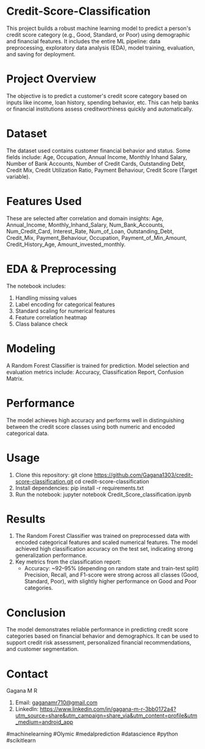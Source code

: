 # Credit-Score-Classification
This project builds a robust machine learning model to predict a person's credit score category (e.g., Good, Standard, or Poor) using demographic and financial features. It includes the entire ML pipeline: data preprocessing, exploratory data analysis (EDA), model training, evaluation, and saving for deployment.

# Project Overview
The objective is to predict a customer's credit score category based on inputs like income, loan history, spending behavior, etc. This can help banks or financial institutions assess creditworthiness quickly and automatically.

# Dataset
The dataset used contains customer financial behavior and status. Some fields include:
Age,
Occupation,
Annual Income,
Monthly Inhand Salary,
Number of Bank Accounts,
Number of Credit Cards,
Outstanding Debt,
Credit Mix,
Credit Utilization Ratio,
Payment Behaviour,
Credit Score (Target variable).

# Features Used
These are selected after correlation and domain insights:
Age,
Annual_Income,
Monthly_Inhand_Salary,
Num_Bank_Accounts,
Num_Credit_Card,
Interest_Rate,
Num_of_Loan,
Outstanding_Debt,
Credit_Mix,
Payment_Behaviour,
Occupation,
Payment_of_Min_Amount,
Credit_History_Age,
Amount_invested_monthly.

# EDA & Preprocessing
 The notebook includes:
1. Handling missing values
2. Label encoding for categorical features
3. Standard scaling for numerical features
4. Feature correlation heatmap
5. Class balance check

# Modeling
A Random Forest Classifier is trained for prediction. Model selection and evaluation metrics include:
Accuracy,
Classification Report,
Confusion Matrix.

# Performance
The model achieves high accuracy and performs well in distinguishing between the credit score classes using both numeric and encoded categorical data.

# Usage
1. Clone this repository:
git clone https://github.com/Gagana1303/credit-score-classification.git
cd credit-score-classification
2. Install dependencies:
pip install -r requirements.txt
3. Run the notebook:
jupyter notebook Credit_Score_classification.ipynb

# Results
1. The Random Forest Classifier was trained on preprocessed data with encoded categorical features and scaled numerical features.
The model achieved high classification accuracy on the test set, indicating strong generalization performance.
2. Key metrics from the classification report:
   * Accuracy: ~92–95% (depending on random state and train-test split)
   Precision, Recall, and F1-score were strong across all classes (Good, Standard, Poor), with slightly higher performance on Good and Poor categories.

# Conclusion
The model demonstrates reliable performance in predicting credit score categories based on financial behavior and demographics.
It can be used to support credit risk assessment, personalized financial recommendations, and customer segmentation.

# Contact
Gagana M R
1. Email: gaganamr710@gmail.com
2. LinkedIn: https://www.linkedin.com/in/gagana-m-r-3bb0172a4?utm_source=share&utm_campaign=share_via&utm_content=profile&utm_medium=android_app

#machinelearning #Olymic #medalprediction #datascience #python #scikitlearn
